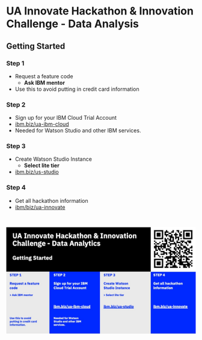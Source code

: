 # UA Innovate Hackathon & Innovation Challenge - Data Analysis

## Getting Started

### Step 1
- Request a feature code
   - **Ask IBM mentor**
- Use this to avoid putting in credit card information

### Step 2
- Sign up for your IBM Cloud Trial Account
- [ibm.biz/ua-ibm-cloud](ibm.biz/ua-ibm-cloud)
- Needed for Watson Studio and other IBM services.


### Step 3
- Create Watson Studio Instance
    - **Select lite tier**
- [ibm.biz/us-studio](ibm.biz/ul-studio)

### Step 4
- Get all hackathon information
- [ibm/biz/ua-innovate](ibm/biz/ua-innovate)

<br />

![Getting started with IBM Cloud](assets/ua-innovate-registration.jpg)
